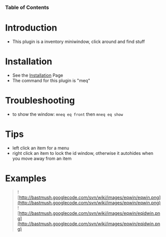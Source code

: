 ### Table of Contents ###


# Introduction #
  * This plugin is a inventory miniwindow, click around and find stuff

# Installation #
  * See the [Installation](Installation.md) Page
  * The command for this plugin is "meq"

# Troubleshooting #
  * to show the window: `mneq eq front` then `mneq eq show`

# Tips #
  * left click an item for a menu
  * right click an item to lock the id window, otherwise it autohides when you move away from an item

# Examples #
> ![http://bastmush.googlecode.com/svn/wiki/images/eqwin/eqwin.png](http://bastmush.googlecode.com/svn/wiki/images/eqwin/eqwin.png)
> ![http://bastmush.googlecode.com/svn/wiki/images/eqwin/eqidwin.png](http://bastmush.googlecode.com/svn/wiki/images/eqwin/eqidwin.png)